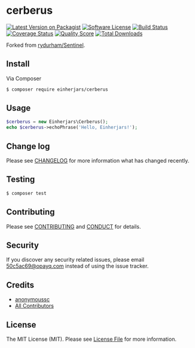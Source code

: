 # cerberus

[![Latest Version on Packagist][ico-version]][link-packagist]
[![Software License][ico-license]](LICENSE.md)
[![Build Status][ico-travis]][link-travis]
[![Coverage Status][ico-scrutinizer]][link-scrutinizer]
[![Quality Score][ico-code-quality]][link-code-quality]
[![Total Downloads][ico-downloads]][link-downloads]

Forked from [rydurham/Sentinel](https://github.com/rydurham/Sentinel).

## Install

Via Composer

``` bash
$ composer require einherjars/cerberus
```

## Usage

``` php
$cerberus = new Einherjars\Cerberus();
echo $cerberus->echoPhrase('Hello, Einherjars!');
```

## Change log

Please see [CHANGELOG](CHANGELOG.md) for more information what has changed recently.

## Testing

``` bash
$ composer test
```

## Contributing

Please see [CONTRIBUTING](CONTRIBUTING.md) and [CONDUCT](CONDUCT.md) for details.

## Security

If you discover any security related issues, please email 50c5ac69@opayq.com instead of using the issue tracker.

## Credits

- [anonymoussc][link-author]
- [All Contributors][link-contributors]

## License

The MIT License (MIT). Please see [License File](LICENSE.md) for more information.

[ico-version]: https://img.shields.io/packagist/v/einherjars/cerberus.svg?style=flat-square
[ico-license]: https://img.shields.io/badge/license-MIT-brightgreen.svg?style=flat-square
[ico-travis]: https://img.shields.io/travis/einherjars/cerberus/master.svg?style=flat-square
[ico-scrutinizer]: https://img.shields.io/scrutinizer/coverage/g/einherjars/cerberus.svg?style=flat-square
[ico-code-quality]: https://img.shields.io/scrutinizer/g/einherjars/cerberus.svg?style=flat-square
[ico-downloads]: https://img.shields.io/packagist/dt/einherjars/cerberus.svg?style=flat-square

[link-packagist]: https://packagist.org/packages/einherjars/cerberus
[link-travis]: https://travis-ci.org/einherjars/cerberus
[link-scrutinizer]: https://scrutinizer-ci.com/g/einherjars/cerberus/code-structure
[link-code-quality]: https://scrutinizer-ci.com/g/einherjars/cerberus
[link-downloads]: https://packagist.org/packages/einherjars/cerberus
[link-author]: https://github.com/einherjars
[link-contributors]: ../../contributors
